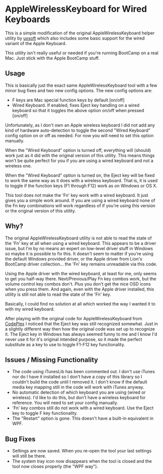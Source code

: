 AppleWirelessKeyboard for Wired Keyboards
=========================================

This is a simple modification of the original AppleWirelessKeyboard helper 
utility by [uxsoft](http://uxsoft.cz/projects/applewirelesskeyboard/) which
also includes some basic support for the wired variant of the Apple Keyboard.

This utility isn't really useful or needed if you're running BootCamp on a real
Mac. Just stick with the Apple BootCamp stuff.

Usage
-----

This is basically just the exact same AppleWirelessKeyboard tool with a few
minor bug fixes and two new config options. The new config options are:

* F keys are Mac special function keys by default [on/off]
* Wired Keyboard. If enabled, fixes Eject key handling on a wired keyboard so that it toggles the above option on/off when pressed [on/off]

Unfortunately, as I don't own an Apple wireless keyboard I did not add any kind
of hardware auto-detection to toggle the second "Wired Keyboard" config option
on or off as needed. For now you will need to set this option manually.

When the "Wired Keyboard" option is turned off, everything will (should) work
just as it did with the original version of this utility. This means things
won't be quite perfect for you if you are using a wired keyboard and not a 
wireless one.

When the "Wired Keyboard" option is turned on, the Eject key will be fixed to
work the same way as it does with a wireless keyboard. That is, it is used to
toggle if the function keys (F1 through F12) work as on Windows or OS X.

This tool does not make the 'Fn' key work with a wired keyboard. It just
gives you a simple work around. If you are using a wired keyboard none of the
Fn key combinations will work regardless of if you're using this version or the
original version of this utility.

Why?
----

The original AppleWirelessKeyboard utility is not able to read the state of the 
'Fn' key at all when using a wired keyboard. This appears to be a driver issue, 
but I'm by no means an expert on low-level driver stuff in Windows so maybe it 
is possible to fix this. It doesn't seem to matter if you're using the default 
Windows provided driver, or the Apple driver from Lion's BootCamp driver 
collection... the 'Fn' key remains unreadable via this code.

Using the Apple driver with the wired keyboard, at least for me, only seems to 
get you half-way there. Next/Previous/Play Fn key combos work, but the volume 
control key combos don't. Plus you don't get the nice OSD icons when you press 
them. And again, even with the Apple driver installed, this utility is still not
able to read the state of the 'Fn' key.

Basically, I could find no solution at all which worked the way I wanted it to
with my wired keyboard.

After playing with the original code for AppleWirelessKeyboard from 
[CodePlex](http://applewirelesskbrd.codeplex.com/) I noticed that the Eject key
was still recognized somewhat. Just in a slightly different way then how the
original code was set up to recognize it. The Eject key in Windows has always
seemed funny to me and I know I'd never use it for it's original intended
purpose, so it made the perfect substitute as a key to use to toggle F1-F12 key 
functionality.

Issues / Missing Functionality
------------------------------

* The code using iTunesLib has been commented out. I don't use iTunes nor do I have it installed so I don't have a copy of this library so I couldn't build the code until I removed it. I don't know if the default media key mapping still in the code will work with iTunes anyway.
* No automatic detection of which keyboard you are using (wired or wireless). I'd like to do this, but don't have a wireless keyboard for reference. You will need to set your config manually.
* 'Fn' key combos still do not work with a wired keyboard. Use the Eject key to toggle F key functionality.
* The "Restart" option is gone. This doesn't have a built-in equivalent in WPF.

Bug Fixes
---------

* Settings are now saved. When you re-open the tool your last settings will still be there.
* The system tray icon now disappears when the tool is closed and the tool now closes properly (the "WPF way").
